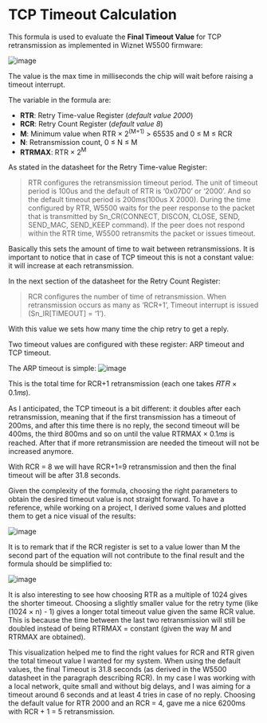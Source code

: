 # TCP Timeout Calculation

This formula is used to evaluate the **Final Timeout Value** for TCP retransmission as implemented in Wiznet W5500 firmware:

![image](https://github.com/nmiglio/WiznetW5500/assets/15250689/7e938a50-7f4e-4387-8617-39cd5f4c2e70)

The value is the max time in milliseconds the chip will wait before raising a timeout interrupt.

The variable in the formula are:
- **RTR**: Retry Time-value Register (_default value 2000_)
- **RCR**: Retry Count Register (_default value 8_)
- **M**: Minimum value when RTR × 2<sup>(M+1)</sup> > 65535 and 0 ≤ M ≤ RCR
- **N**: Retransmission count, 0 ≤ N ≤ M
- **RTRMAX**: RTR × 2<sup>M</sup>

As stated in the datasheet for the Retry Time-value Register:
> RTR configures the retransmission timeout period. The unit of timeout period is 100us and the default of RTR is ‘0x07D0’ or ‘2000’.
> And so the default timeout period is 200ms(100us X 2000). During the time configured by RTR, W5500 waits for the peer response to the
> packet that is transmitted by Sn_CR(CONNECT, DISCON, CLOSE, SEND, SEND_MAC, SEND_KEEP command).
> If the peer does not respond within the RTR time, W5500 retransmits the packet or issues timeout.

Basically this sets the amount of time to wait between retransmissions. It is important to notice that in case of TCP timeout this is not a constant value: it will increase at each retransmission.

In the next section of the datasheet for the Retry Count Register:
> RCR configures the number of time of retransmission. When retransmission occurs as many as ‘RCR+1’, Timeout interrupt is issued (Sn_IR[TIMEOUT] = ‘1’).

With this value we sets how many time the chip retry to get a reply. 

Two timeout values are configured with these register: ARP timeout and TCP timeout. 

The ARP timeout is simple:  ![image](https://github.com/nmiglio/WiznetW5500/assets/15250689/45250bfd-2474-48a1-8d58-ad94df9415df)

This is the total time for RCR+1 retransmission (each one takes 𝑅𝑇𝑅 × 0.1𝑚𝑠).

As I anticipated, the TCP timeout is a bit different: it doubles after each retransmission, meaning that if the first transmission has a timeout of 200ms, 
and after this time there is no reply, the second timeout will be 400ms, the third 800ms and so on until the value RTRMAX × 0.1𝑚𝑠 is reached. 
After that if more retransmission are needed the timeout will not be increased anymore.

With RCR = 8 we will have RCR+1=9 retransmission and then the final timeout will be after 31.8 seconds.

Given the complexity of the formula, choosing the right parameters to obtain the desired timeout value is not straight forward.
To have a reference, while working on a project, I derived some values and plotted them to get a nice visual of the results:

![image](https://github.com/nmiglio/WiznetW5500/assets/15250689/c5472c1b-24c9-4fc0-a54a-136459a11c66)

It is to remark that if the RCR register is set to a value lower than M the second part of the equation will not contribute to the final result and the formula should be simplified to:

![image](https://github.com/nmiglio/WiznetW5500/assets/15250689/4ec04997-a2ff-45e9-a479-b52f20de11d7)

It is also interesting to see how choosing RTR as a multiple of 1024 gives the shorter timeout. Choosing a slightly smaller value for the retry tyme (like (1024 × n) - 1) gives a longer total timeout value given the same RCR value. This is because the time between the last two retransmission will still be doubled instead of being RTRMAX = constant (given the way M and RTRMAX are obtained).

This visualization helped me to find the right values for RCR and RTR given the total timeout value I wanted for my system.
When using the default values, the final Timeout is 31.8 seconds (as derived in the W5500 datasheet in the paragraph describing RCR).
In my case I was working with a local network, quite small and without big delays, and I was aiming for a timeout around 6 seconds and at least 4 tries in case of no reply.
Choosing the default value for RTR 2000 and an RCR = 4, gave me a nice 6200ms with RCR + 1 = 5 retransmission.

